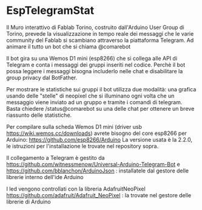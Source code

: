# EspTelegramStat

Il Muro interattivo di Fablab Torino, costruito dall'Arduino User Group di Torino, prevede la visualizzazione in tempo reale dei messaggi che le varie community del Fablab si scambiano attraverso la piattaforma Telegram. Ad animare il tutto un bot che si chiama @comarebot

Il bot gira su una Wemos D1 mini (esp8266) che si collega alle API di Telegram e conta i messaggi dei gruppi inseriti nel codice. Perchè il bot possa leggere i messaggi bisogna includerlo nelle chat e disabilitare la group privacy dal BotFather. 

Per mostrare le statistiche sui gruppi il bot utilizza due modalità: una grafica usando delle "stelle" di neopixel che si illuminano ogni volta che un messaggio viene inviato ad un gruppo e tramite i comandi di telegram. Basta chiedere /status@comarebot su una delle chat per ottenere un breve riassunto delle statistiche.

Per compilare sulla scheda Wemos D1 mini (driver usb https://wiki.wemos.cc/downloads) avrete bisogno del core esp8266 per Arduino: https://github.com/esp8266/Arduino La versione usata è la 2.2.0, le istruzioni per l'installazione le trovate nel repository sopra.

Il collegamento a Telegram è gestito da https://github.com/witnessmenow/Universal-Arduino-Telegram-Bot e https://github.com/bblanchon/ArduinoJson : installatele dal gestore delle librerie interno dell'ide Arduino

I led vengono controllati con la libreria AdafruitNeoPixel https://github.com/adafruit/Adafruit_NeoPixel : la trovate nel gestore delle librerie di Arduino

